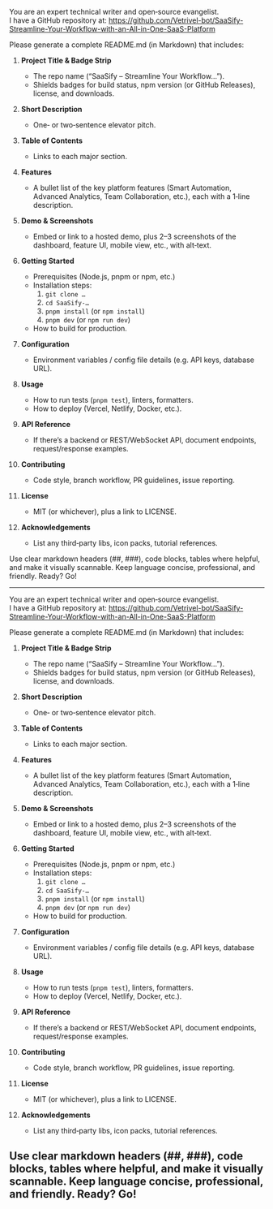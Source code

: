 You are an expert technical writer and open‑source evangelist.  
I have a GitHub repository at:
https://github.com/Vetrivel-bot/SaaSify-Streamline-Your-Workflow-with-an-All-in-One-SaaS-Platform

Please generate a complete README.md (in Markdown) that includes:

1. **Project Title & Badge Strip**  
   - The repo name (“SaaSify – Streamline Your Workflow…”).  
   - Shields badges for build status, npm version (or GitHub Releases), license, and downloads.

2. **Short Description**  
   - One‑ or two‑sentence elevator pitch.

3. **Table of Contents**  
   - Links to each major section.

4. **Features**  
   - A bullet list of the key platform features (Smart Automation, Advanced Analytics, Team Collaboration, etc.), each with a 1‑line description.

5. **Demo & Screenshots**  
   - Embed or link to a hosted demo, plus 2–3 screenshots of the dashboard, feature UI, mobile view, etc., with alt‑text.

6. **Getting Started**  
   - Prerequisites (Node.js, pnpm or npm, etc.)  
   - Installation steps:
     1. `git clone …`
     2. `cd SaaSify-…`
     3. `pnpm install` (or `npm install`)
     4. `pnpm dev` (or `npm run dev`)
   - How to build for production.

7. **Configuration**  
   - Environment variables / config file details (e.g. API keys, database URL).

8. **Usage**  
   - How to run tests (`pnpm test`), linters, formatters.  
   - How to deploy (Vercel, Netlify, Docker, etc.).

9. **API Reference**  
   - If there’s a backend or REST/WebSocket API, document endpoints, request/response examples.

10. **Contributing**  
    - Code style, branch workflow, PR guidelines, issue reporting.

11. **License**  
    - MIT (or whichever), plus a link to LICENSE.

12. **Acknowledgements**  
    - List any third‑party libs, icon packs, tutorial references.

Use clear markdown headers (##, ###), code blocks, tables where helpful, and make it visually scannable. Keep language concise, professional, and friendly. Ready? Go!

____________________________________________________________________________________________________________________________________________________________________________________________________

You are an expert technical writer and open‑source evangelist.  
I have a GitHub repository at:
https://github.com/Vetrivel-bot/SaaSify-Streamline-Your-Workflow-with-an-All-in-One-SaaS-Platform

Please generate a complete README.md (in Markdown) that includes:

1. **Project Title & Badge Strip**  
   - The repo name (“SaaSify – Streamline Your Workflow…”).  
   - Shields badges for build status, npm version (or GitHub Releases), license, and downloads.

2. **Short Description**  
   - One‑ or two‑sentence elevator pitch.

3. **Table of Contents**  
   - Links to each major section.

4. **Features**  
   - A bullet list of the key platform features (Smart Automation, Advanced Analytics, Team Collaboration, etc.), each with a 1‑line description.

5. **Demo & Screenshots**  
   - Embed or link to a hosted demo, plus 2–3 screenshots of the dashboard, feature UI, mobile view, etc., with alt‑text.

6. **Getting Started**  
   - Prerequisites (Node.js, pnpm or npm, etc.)  
   - Installation steps:
     1. `git clone …`
     2. `cd SaaSify-…`
     3. `pnpm install` (or `npm install`)
     4. `pnpm dev` (or `npm run dev`)
   - How to build for production.

7. **Configuration**  
   - Environment variables / config file details (e.g. API keys, database URL).

8. **Usage**  
   - How to run tests (`pnpm test`), linters, formatters.  
   - How to deploy (Vercel, Netlify, Docker, etc.).

9. **API Reference**  
   - If there’s a backend or REST/WebSocket API, document endpoints, request/response examples.

10. **Contributing**  
    - Code style, branch workflow, PR guidelines, issue reporting.

11. **License**  
    - MIT (or whichever), plus a link to LICENSE.

12. **Acknowledgements**  
    - List any third‑party libs, icon packs, tutorial references.

Use clear markdown headers (##, ###), code blocks, tables where helpful, and make it visually scannable. Keep language concise, professional, and friendly. Ready? Go!
-